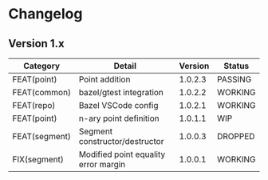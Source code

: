 # Changelog

## Version 1.x

| Category      | Detail                               | Version | Status  |
| ------------- | ------------------------------------ | ------- | ------- |
| FEAT(point)   | Point addition                       | 1.0.2.3 | PASSING |
| FEAT(common)  | bazel/gtest integration              | 1.0.2.2 | WORKING |
| FEAT(repo)    | Bazel VSCode config                  | 1.0.2.1 | WORKING |
| FEAT(point)   | n-ary point definition               | 1.0.1.1 | WIP     |
| FEAT(segment) | Segment constructor/destructor       | 1.0.0.3 | DROPPED |
| FIX(segment)  | Modified point equality error margin | 1.0.0.1 | WORKING |